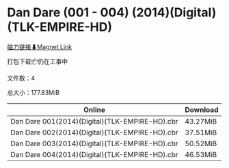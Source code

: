 # Dan Dare (001 - 004) (2014)(Digital)(TLK-EMPIRE-HD)

[磁力链接⬇Magnet Link](magnet:?xt=urn:btih:0f35a9b4268bfaca69b5815a3d32e81b3dc7bf03&dn=Dan%20Dare%20%28001%20-%20004%29%20%282014%29%28Digital%29%28TLK-EMPIRE-HD%29)

打包下载📦仍在工事中

文件数：4

总大小：177.83MiB

Online | Download
--- | ---
Dan Dare 001(2014)(Digital)(TLK-EMPIRE-HD).cbr | 43.27MiB
Dan Dare 002(2014)(Digital)(TLK-EMPIRE-HD).cbr | 37.51MiB
Dan Dare 003(2014)(Digital)(TLK-EMPIRE-HD).cbr | 50.52MiB
Dan Dare 004(2014)(Digital)(TLK-EMPIRE-HD).cbr | 46.53MiB